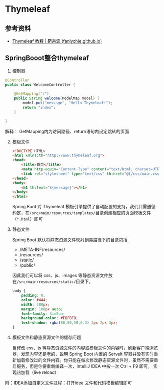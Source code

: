 # Thymeleaf

##  参考资料

- [Thymeleaf 教程 | 範宗雲 (fanlychie.github.io)](https://fanlychie.github.io/post/thymeleaf.html)



## SpringBooot整合thymeleaf

1.   控制器

   ```java
   @Controller
   public class WelcomeController {
       
       @GetMapping("/")
       public String welcome(ModelMap model) {
           model.put("message", "Hello Thymeleaf!");
           return "index";
       }
       
   }
   ```

   解释： GetMapping内为访问路径、return语句内设定跳转的页面

2. 模板文件 

   ```HTML
   <!DOCTYPE HTML>
   <html xmlns:th="http://www.thymeleaf.org">
   <head>
       <title>首页</title>
       <meta http-equiv="Content-Type" content="text/html; charset=UTF-8"/>
       <link rel="stylesheet" type="text/css" th:href="@{/css/main.css}">
   </head>
   <body>
       <h1 th:text="${message}"></h1>
   </body>
   </html>
   ```

   Spring Boot 对 Thymeleaf 模板引擎提供了自动配置的支持，我们只需遵循约定，在`/src/main/resources/templates/`目录创建相应的页面模板文件（`*.html`）即可

3. 静态文件

   Spring Boot 默认将静态资源文件映射到类路径下的目录包括

   - /META-INF/resources/
   - /resources/
   - /static/
   - /public/

   因此我们可以将 css、js、images 等静态资源文件放在`/src/main/resources/static/`目录下。

   ```css
   body {
       padding: 0;
       color: #444;
       width: 280px;
       margin: 100px auto;
       font-family: SimSun;
       background-color: #FBFBFB;
       text-shadow: rgba(50,50,50,0.3) 2px 2px 3px;
   }
   ```

4. 模板文件和静态资源文件的缓存问题

   当修改 css、js 等静态资源文件的内容或模板文件的内容时，刷新客户端浏览器，发现内容还是老的，说明 Spring Boot 内置的 Servelt 容器并没有实时重新加载修改过的文件内容。你只能在每次修改静态资源文件时，虽然不需要重启服务，但是你要重新编译一次，IntelliJ IDEA 中按一次 Ctrl + F9 即可。
   实现热加载（live reload）

附：IDEA添加自定义文件过程：打开idea 文件和代码模板编辑即可




